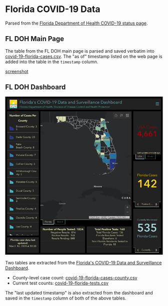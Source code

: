 # Florida COVID-19 Data

Parsed from the [Florida Department of Health COVID-19 status page][main-page].

## FL DOH Main Page

The table from the FL DOH main page is parsed and saved verbatim into [covid-19-florida-cases.csv](covid-19-florida-cases.csv). The "as of" timestamp listed on the web page is added into the table in the `timestamp` column.

[screenshot](screenshots/floridahealth_gov__diseases-and-conditions__COVID-19.png)

## FL DOH Dashboard

![](screenshots/fodh_maps_arcgis_com__apps__opsdashboard.png)

Two tables are extracted from the [Florida's COVID-19 Data and Surveillance Dashboard][dashboard].

- County-level case count: [covid-19-florida-cases-county.csv](covid-19-florida-cases-county.csv)
- Current test counts: [covid-19-florida-tests.csv](covid-19-florida-tests.csv)

The "last updated timestamp" is also extracted from the dashboard and saved in the `timestamp` column of both of the above tables.


[main-page]: http://www.floridahealth.gov/diseases-and-conditions/COVID-19/
[dashboard]: https://fdoh.maps.arcgis.com/apps/opsdashboard/index.html#/8d0de33f260d444c852a615dc7837c86